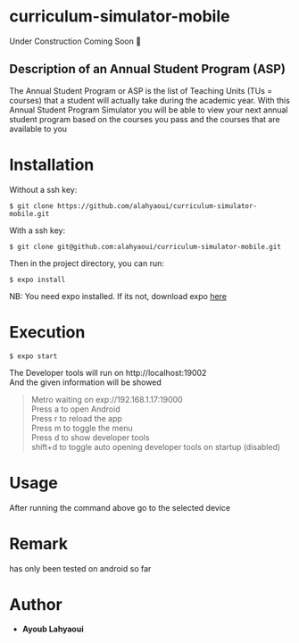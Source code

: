 # curriculum-simulator-mobile
Under Construction Coming Soon 🚧

## Description of an Annual Student Program (ASP)

The Annual Student Program or ASP is the list of Teaching Units (TUs = courses) that a student will actually take during the academic year.
With this Annual Student Program Simulator you will be able to view your next annual student program based on the courses you pass and the courses that are available to you

# Installation
Without a ssh key:
```
$ git clone https://github.com/alahyaoui/curriculum-simulator-mobile.git
```

With a ssh key:
```
$ git clone git@github.com:alahyaoui/curriculum-simulator-mobile.git
```

Then in the project directory, you can run:
```
$ expo install
```

NB: You need expo installed.
If its not, download expo <a href="https://reactnative.dev/docs/environment-setup">here</a>

# Execution
```
$ expo start
```
The Developer tools will run on http://localhost:19002 </br>
And the given information will be showed

> Metro waiting on exp://192.168.1.17:19000 </br>
> Press a to open Android </br>
> Press r to reload the app </br>
> Press m to toggle the menu </br>
> Press d to show developer tools </br>
> shift+d to toggle auto opening developer tools on startup (disabled) 

# Usage

After running the command above go to the selected device

# Remark
has only been tested on android so far

# Author
- **Ayoub Lahyaoui**
